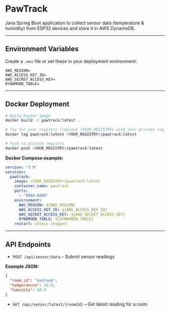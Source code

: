 # PawTrack

Java Spring Boot application to collect sensor data (temperature & humidity) from ESP32 devices and store it in AWS DynamoDB.

---

## Environment Variables

Create a `.env` file or set these in your deployment environment:

```
AWS_REGION=
AWS_ACCESS_KEY_ID=
AWS_SECRET_ACCESS_KEY=
DYNAMODB_TABLE=
```

---

## Docker Deployment

```bash
# Build Docker image
docker build -t pawtrack:latest .

# Tag for your registry (replace <YOUR_REGISTRY> with your private registry)
docker tag pawtrack:latest <YOUR_REGISTRY>/pawtrack:latest

# Push to private registry
docker push <YOUR_REGISTRY>/pawtrack:latest
```

**Docker Compose example:**

```yaml
version: "3.9"
services:
  pawtrack:
    image: <YOUR_REGISTRY>/pawtrack:latest
    container_name: pawtrack
    ports:
      - "8080:8080"
    environment:
      AWS_REGION: ${AWS_REGION}
      AWS_ACCESS_KEY_ID: ${AWS_ACCESS_KEY_ID}
      AWS_SECRET_ACCESS_KEY: ${AWS_SECRET_ACCESS_KEY}
      DYNAMODB_TABLE: ${DYNAMODB_TABLE}
    restart: unless-stopped
```

---

## API Endpoints

- `POST /api/sensor/data` – Submit sensor readings

**Example JSON:**
```json
{
  "room_id": "bedroom",
  "temperature": 26.8,
  "humidity": 60.0
}
```

- `GET /api/sensor/latest/{roomId}` – Get latest reading for a room